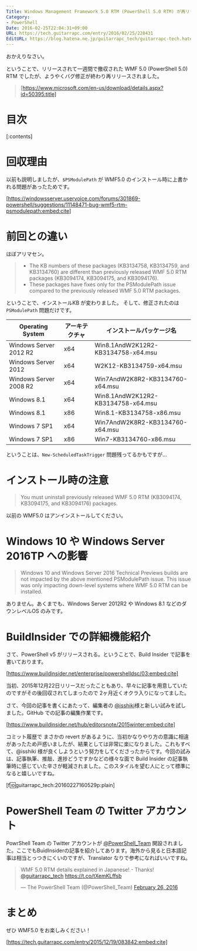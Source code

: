 ```yaml
---
Title: Windows Management Framework 5.0 RTM (PowerShell 5.0 RTM) が再リリースされました
Category:
- PowerShell
Date: 2016-02-25T22:04:31+09:00
URL: https://tech.guitarrapc.com/entry/2016/02/25/220431
EditURL: https://blog.hatena.ne.jp/guitarrapc_tech/guitarrapc-tech.hatenablog.com/atom/entry/10328537792364785072
---
```


おかえりなさい。

ということで、リリースされて一週間で撤収された WMF 5.0 (PowerShell 5.0) RTM でしたが、ようやくバグ修正が終わり再リリースされました。

> [https://www.microsoft.com/en-us/download/details.aspx?id=50395:title]


# 目次

[:contents]

# 回収理由

以前も説明しましたが、```$PSModulePath``` が WMF5.0 のインストール時に上書かれる問題があったためです。

[https://windowsserver.uservoice.com/forums/301869-powershell/suggestions/11148471-bug-wmf5-rtm-psmodulepath:embed:cite]


# 前回との違い

ほぼアリマセン。

> - The KB numbers of these packages (KB3134758, KB3134759, and KB3134760) are different than previously released WMF 5.0 RTM packages (KB3094174, KB3094175, and KB3094176).
> - These packages have fixes only for the PSModulePath issue compared to the previously released WMF 5.0 RTM packages.

ということで、インストールKB が変わりました。
そして、修正されたのは ```PSModulePath``` 問題だけです。

Operating System	| アーキテクチャ	| インストールパッケージ名
---- | ---- | ----
Windows Server 2012 R2	| x64	| Win8.1AndW2K12R2-KB3134758-x64.msu
Windows Server 2012	| x64	| W2K12-KB3134759-x64.msu
Windows Server 2008 R2	| x64	| Win7AndW2K8R2-KB3134760-x64.msu
Windows 8.1	| x64	| Win8.1AndW2K12R2-KB3134758-x64.msu
Windows 8.1	| x86	| Win8.1-KB3134758-x86.msu
Windows 7 SP1	| x64	| Win7AndW2K8R2-KB3134760-x64.msu
Windows 7 SP1	| x86	| Win7-KB3134760-x86.msu


ということは、```New-ScheduledTaskTrigger``` 問題残ってるかもですが...

# インストール時の注意

> You must uninstall previously released WMF 5.0 RTM (KB3094174, KB3094175, and KB3094176) packages.

以前の WMF5.0 はアンインストールしてください。


# Windows 10 や Windows Server 2016TP への影響

> Windows 10 and Windows Server 2016 Technical Previews builds are not impacted by the above mentioned PSModulePath issue. This issue was only impacting down-level systems where WMF 5.0 RTM can be installed.

ありません。あくまでも、Windows Server 2012R2 や Windows 8.1 などのダウンレベルOS のみです。

# BuildInsider での詳細機能紹介

さて、PowerShell v5 がリリースされる。ということで、Build Insider で記事を書いております。

[https://www.buildinsider.net/enterprise/powershelldsc/03:embed:cite]

当初、2015年12月22日リリースだったこともあり、早々に記事を用意していたのですがその後回収されてしまったので 2ヶ月近くオクラ入りになってました。

さて、今回の記事を書くにあたって、編集者の [@isshiki](https://twitter.com/isshiki)様と新しい試みを試しました。GitHub での記事の編集作業です。

[https://www.buildinsider.net/hub/editorsnote/2015winter:embed:cite]

コミット履歴で まさかの revert があるように、当初かなりやり方の意識に相違があったため戸惑いましたが、結果としては非常に楽になりました。これもすべて、@isshiki 様が良くしようという努力をしてくださったからです。今回の試みは、記事執筆、推敲、進捗どうですかなどの様々な面で Build Insider の記事執筆時に感じていた辛さが軽減されました。このスタイルを望む人にとって標準になると嬉しいですね。

[f:id:guitarrapc_tech:20160227160529p:plain]

# PowerShell Team の Twitter アカウント

PowrShell Team の Twitter アカウントが [@PowerShell_Team](https://twitter.com/PowerShell_Team) 開設されました。ここでもBuidInsiderの記事を紹介してあります。海外から見ると日本語記事は相当とっつきにくいのですが、Translator なりで参考になればいいですね。

<blockquote class="twitter-tweet" data-lang="en"><p lang="en" dir="ltr">WMF 5.0 RTM details explained in Japanese! - Thanks! <a href="https://twitter.com/guitarrapc_tech">@guitarrapc_tech</a> <a href="https://t.co/tXemKLffsb">https://t.co/tXemKLffsb</a></p>&mdash; The PowerShell Team (@PowerShell_Team) <a href="https://twitter.com/PowerShell_Team/status/703242871197937665">February 26, 2016</a></blockquote>
<script async src="//platform.twitter.com/widgets.js" charset="utf-8"></script>

# まとめ

ぜひ WMF5.0 をお楽しみください！

[https://tech.guitarrapc.com/entry/2015/12/19/083842:embed:cite]
